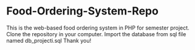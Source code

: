# Food-Ordering-System-Repo
This is the web-based food ordering system in PHP for semester project.
Clone the repository in your computer.
Import the database from sql file named db_projecti.sql
Thank you!
